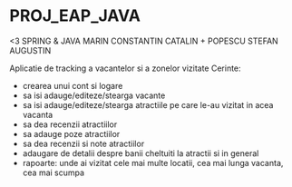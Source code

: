 # PROJ_EAP_JAVA
&lt;3 SPRING &amp; JAVA MARIN CONSTANTIN CATALIN + POPESCU STEFAN AUGUSTIN

Aplicatie de tracking a vacantelor si a zonelor vizitate
Cerinte:
- crearea unui cont si logare
- sa isi adauge/editeze/stearga vacante
- sa isi adauge/editeze/stearga atractiile pe care le-au vizitat in acea vacanta
- sa dea recenzii atractiilor
- sa adauge poze atractiilor
- sa dea recenzii si note atractiilor
- adaugare de detalii despre banii cheltuiti la atractii si in general
- rapoarte: unde ai vizitat cele mai multe locatii, cea mai lunga vacanta, cea mai
scumpa
